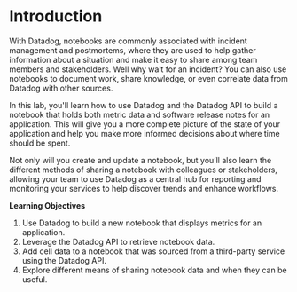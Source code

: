 # Introduction

With Datadog, notebooks are commonly associated with incident management and postmortems, where they are used to help gather information about a situation and make it easy to share among team members and stakeholders. Well why wait for an incident? You can also use notebooks to document work, share knowledge, or even correlate data from Datadog with other sources.

In this lab, you'll learn how to use Datadog and the Datadog API to build a notebook that holds both metric data and software release notes for an application. This will give you a more complete picture of the state of your application and help you make more informed decisions about where time should be spent.

Not only will you create and update a notebook, but you’ll also learn the different methods of sharing a notebook with colleagues or stakeholders, allowing your team to use Datadog as a central hub for reporting and monitoring your services to help discover trends and enhance workflows.

**Learning Objectives**
1. Use Datadog to build a new notebook that displays metrics for an application.
1. Leverage the Datadog API to retrieve notebook data.
1. Add cell data to a notebook that was sourced from a third-party service using the Datadog API.
1. Explore different means of sharing notebook data and when they can be useful.
